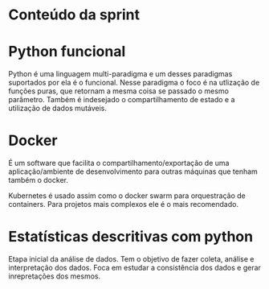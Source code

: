 # Conteúdo da sprint

# Python funcional
Python é uma linguagem multi-paradigma e um desses paradigmas suportados por ela é o funcional. Nesse paradigma o foco é na utlização de funções puras, que retornam a mesma coisa se passado o mesmo parâmetro. Também é indesejado o compartilhamento de estado e a utilização de dados mutáveis.

# Docker
É um software que facilita o compartilhamento/exportação de uma aplicação/ambiente de desenvolvimento para outras máquinas que tenham também o docker. <br>

Kubernetes é usado assim como o docker swarm para orquestração de containers. Para projetos mais complexos ele é o mais recomendado.

# Estatísticas descritivas com python
Etapa inicial da análise de dados. Tem o objetivo de fazer coleta, análise e interpretação dos dados. Foca em estudar a consistência dos dados e gerar inrepretações dos mesmos.

